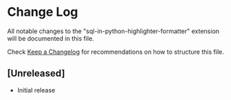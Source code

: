 # Change Log

All notable changes to the "sql-in-python-highlighter-formatter" extension will be documented in this file.

Check [Keep a Changelog](http://keepachangelog.com/) for recommendations on how to structure this file.

## [Unreleased]

- Initial release